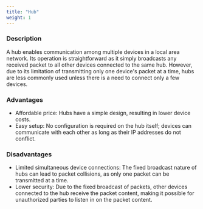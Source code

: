 ```yaml
---
title: "Hub"
weight: 1
---
```


### Description

A hub enables communication among multiple devices in a local area network. Its operation is straightforward as it simply broadcasts any received packet to all other devices connected to the same hub. However, due to its limitation of transmitting only one device's packet at a time, hubs are less commonly used unless there is a need to connect only a few devices.

### Advantages

- Affordable price: Hubs have a simple design, resulting in lower device costs.
- Easy setup: No configuration is required on the hub itself; devices can communicate with each other as long as their IP addresses do not conflict.

### Disadvantages

- Limited simultaneous device connections: The fixed broadcast nature of hubs can lead to packet collisions, as only one packet can be transmitted at a time.
- Lower security: Due to the fixed broadcast of packets, other devices connected to the hub receive the packet content, making it possible for unauthorized parties to listen in on the packet content.